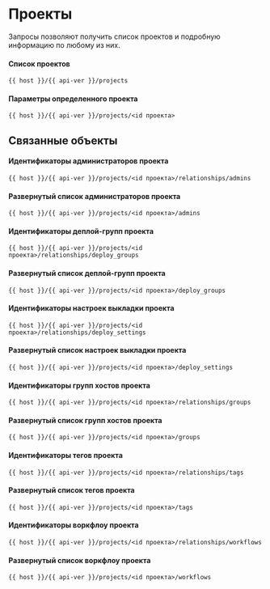 # Проекты

Запросы позволяют получить список проектов и подробную информацию по любому из них.

#### Список проектов

```
{{ host }}/{{ api-ver }}/projects
```

#### Параметры определенного проекта

```
{{ host }}/{{ api-ver }}/projects/<id проекта>
```

## Связанные объекты

#### Идентификаторы администраторов проекта

```
{{ host }}/{{ api-ver }}/projects/<id проекта>/relationships/admins
```

#### Развернутый список администраторов проекта

```
{{ host }}/{{ api-ver }}/projects/<id проекта>/admins
```

#### Идентификаторы деплой-групп проекта

```
{{ host }}/{{ api-ver }}/projects/<id проекта>/relationships/deploy_groups
```

#### Развернутый список деплой-групп проекта

```
{{ host }}/{{ api-ver }}/projects/<id проекта>/deploy_groups
```

#### Идентификаторы настроек выкладки проекта

```
{{ host }}/{{ api-ver }}/projects/<id проекта>/relationships/deploy_settings
```

#### Развернутый список настроек выкладки проекта

```
{{ host }}/{{ api-ver }}/projects/<id проекта>/deploy_settings
```

#### Идентификаторы групп хостов проекта

```
{{ host }}/{{ api-ver }}/projects/<id проекта>/relationships/groups
```

#### Развернутый список групп хостов проекта

```
{{ host }}/{{ api-ver }}/projects/<id проекта>/groups
```

#### Идентификаторы тегов проекта

```
{{ host }}/{{ api-ver }}/projects/<id проекта>/relationships/tags
```

#### Развернутый список тегов проекта

```
{{ host }}/{{ api-ver }}/projects/<id проекта>/tags
```

#### Идентификаторы воркфлоу проекта

```
{{ host }}/{{ api-ver }}/projects/<id проекта>/relationships/workflows
```

#### Развернутый список воркфлоу проекта

```
{{ host }}/{{ api-ver }}/projects/<id проекта>/workflows
```

